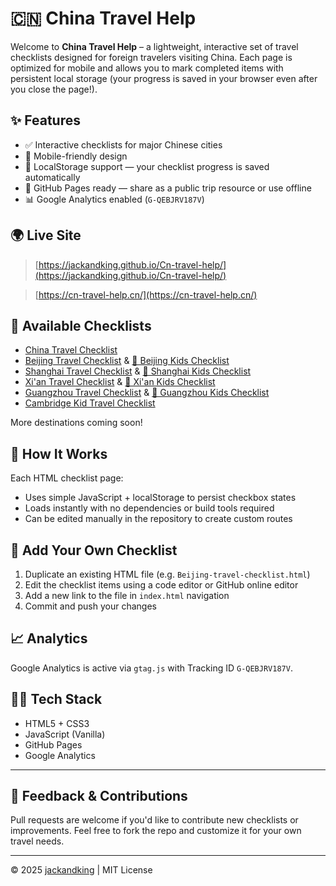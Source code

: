 # 🇨🇳 China Travel Help

Welcome to **China Travel Help** – a lightweight, interactive set of travel checklists designed for foreign travelers visiting China. Each page is optimized for mobile and allows you to mark completed items with persistent local storage (your progress is saved in your browser even after you close the page!).

## ✨ Features

- ✅ Interactive checklists for major Chinese cities
- 📱 Mobile-friendly design
- 🧠 LocalStorage support — your checklist progress is saved automatically
- 🔗 GitHub Pages ready — share as a public trip resource or use offline
- 📊 Google Analytics enabled (`G-QEBJRV187V`)

## 🌍 Live Site

> [https://jackandking.github.io/Cn-travel-help/](https://jackandking.github.io/Cn-travel-help/)

> [https://cn-travel-help.cn/](https://cn-travel-help.cn/)

## 📌 Available Checklists

- [China Travel Checklist](China-travel-checklist.html)
- [Beijing Travel Checklist](Beijing-travel-checklist.html) & [🧒 Beijing Kids Checklist](Beijing-kids-checklist.html)
- [Shanghai Travel Checklist](Shanghai-travel-checklist.html) & [🧒 Shanghai Kids Checklist](Shanghai-kids-checklist.html)
- [Xi'an Travel Checklist](Xi-an-travel-checklist.html) & [🧒 Xi'an Kids Checklist](Xi-an-kids-checklist.html)
- [Guangzhou Travel Checklist](Guangzhou-travel-checklist.html) & [🧒 Guangzhou Kids Checklist](Guangzhou-kids-checklist.html)
- [Cambridge Kid Travel Checklist](Cambridge-kid-checklist.html)

More destinations coming soon!

## 🧰 How It Works

Each HTML checklist page:
- Uses simple JavaScript + localStorage to persist checkbox states
- Loads instantly with no dependencies or build tools required
- Can be edited manually in the repository to create custom routes

## 🔧 Add Your Own Checklist

1. Duplicate an existing HTML file (e.g. `Beijing-travel-checklist.html`)
2. Edit the checklist items using a code editor or GitHub online editor
3. Add a new link to the file in `index.html` navigation
4. Commit and push your changes

## 📈 Analytics

Google Analytics is active via `gtag.js` with Tracking ID `G-QEBJRV187V`.

## 🧑‍💻 Tech Stack

- HTML5 + CSS3
- JavaScript (Vanilla)
- GitHub Pages
- Google Analytics

---

## 📮 Feedback & Contributions

Pull requests are welcome if you'd like to contribute new checklists or improvements. Feel free to fork the repo and customize it for your own travel needs.

---

© 2025 [jackandking](https://github.com/jackandking) | MIT License
